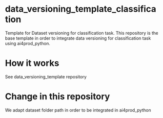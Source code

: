 # data_versioning_template_classification
Template for Dataset versioning for classification task. This repository is the base template in order to integrate data versioning for classification task using ai4prod_python.


# How it works

See data_versioning_template repository


# Change in this repository

We adapt dataset folder path in order to be integrated in ai4prod_python
